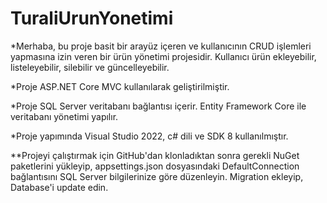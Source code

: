 # TuraliUrunYonetimi
*Merhaba, bu proje basit bir arayüz içeren ve kullanıcının CRUD işlemleri yapmasına izin veren bir ürün yönetimi projesidir. Kullanıcı ürün ekleyebilir, listeleyebilir, silebilir ve güncelleyebilir.

*Proje ASP.NET Core MVC kullanılarak geliştirilmiştir. 

*Proje SQL Server veritabanı bağlantısı içerir. Entity Framework Core ile veritabanı yönetimi yapılır.

*Proje yapımında Visual Studio 2022, c# dili ve SDK 8 kullanılmıştır.

**Projeyi çalıştırmak için GitHub'dan klonladıktan sonra gerekli NuGet paketlerini yükleyip, appsettings.json dosyasındaki DefaultConnection bağlantısını SQL Server bilgilerinize göre düzenleyin. Migration ekleyip, Database'i update edin.
